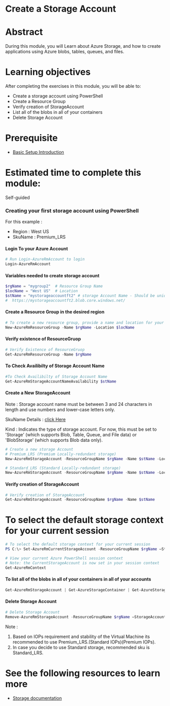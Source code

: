 # Create a Storage Account

# Abstract

During this module, you will Learn about Azure Storage, and how to create applications using Azure blobs, tables, queues, and files.

# Learning objectives
After completing the exercises in this module, you will be able to:
* Create a storage account using PowerShell
* Create a Resource Group
* Verify creation of StorageAccount
* List all of the blobs in all of your containers
* Delete Storage Account

# Prerequisite 
* [Basic Setup Introduction](https://github.com/Azure/onboarding-guidance/blob/master/windows/Module%200/L2-SetupIntro.md)

# Estimated time to complete this module:
Self-guided

### Creating your first storage account using PowerShell
For this example  :
* Region : West US
* SkuName : Premium_LRS

#### Login To your Azure Account
```PowerShell
# Run Login-AzureRmAccount to login
Login-AzureRmAccount
```

#### Variables needed to create storage account
```PowerShell
$rgName = "mygroup2"  # Resource Group Name
$locName = "West US"  # Location
$stName = "mystorageaccountft2" # storage Account Name - Should be unique across Azure Infrastructure
#  https://mystorageaccountft2.blob.core.windows.net/
```

#### Create a Resource Group in the desired region
```PowerShell
# To create a new resource group, provide a name and location for your resource group.
New-AzureRmResourceGroup -Name $rgName -Location $locName

```
#### Verify existence of ResourceGruop
```PowerShell
# Verify Existence of ResourceGruop
Get-AzureRmResourceGroup -Name $rgName

```
#### To Check Availibilty of Storage Account Name
```PowerShell
#To Check Availibilty of Storage Account Name
Get-AzureRmStorageAccountNameAvailability $stName

```
#### Create a New StorageAccount
Note : Storage account name must be between 3 and 24 characters in length and use numbers and lower-case letters only.

SkuName Details : [click Here](https://msdn.microsoft.com/en-us/library/azure/mt712701.aspx)

Kind : Indicates the type of storage account. For now, this must be set to 'Storage' (which supports Blob, Table, Queue, and File data) or 'BlobStorage' (which supports Blob data only).

```PowerShell
# Create a new storage Account
# Premium_LRS (Premium Locally-redundant storage)
New-AzureRmStorageAccount -ResourceGroupName $rgName -Name $stName -Location $locName -SkuName "Premium_LRS" -Kind "Storage" -Verbose

# Standard_LRS (Standard Locally-redundant storage)
New-AzureRmStorageAccount -ResourceGroupName $rgName -Name $stName -Location $locName -SkuName "Standard_LRS" -Kind "Storage" -Verbose

```
#### Verify creation of StorageAccount
```PowerShell
# Verify creation of StorageAccount
Get-AzureRmStorageAccount -ResourceGroupName $rgName -Name $stName
```
# To select the default storage context for your current session
```PowerShell
# To select the default storage context for your current session
PS C:\> Set-AzureRmCurrentStorageAccount -ResourceGroupName $rgName –StorageAccountName $stName

# View your current Azure PowerShell session context
# Note: the CurrentStorageAccount is now set in your session context
Get-AzureRmContext
```

#### To list all of the blobs in all of your containers in all of your accounts
```PowerShell
Get-AzureRmStorageAccount | Get-AzureStorageContainer | Get-AzureStorageBlob
```


#### Delete Storage Account
```PowerShell
# Delete Storage Account
Remove-AzureRmStorageAccount -ResourceGroupName $rgName –StorageAccountName $stName -Verbose

```
Note :

1. Based on IOPs requirement and stability of the Virtual Machine its recommended to use Premium_LRS.(Standard IOPs)(Premium IOPs).
2. In case you decide to use Standard storage, recommended sku is Standard_LRS.


# See the following resources to learn more
* [Storage documentation](https://azure.microsoft.com/en-us/documentation/services/storage/)
